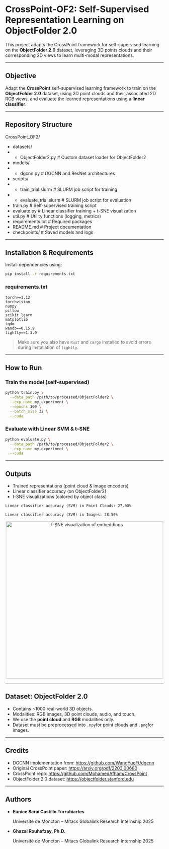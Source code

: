 # CrossPoint-OF2: Self-Supervised Representation Learning on ObjectFolder 2.0
This project adapts the CrossPoint framework for self-supervised learning on the **ObjectFolder 2.0** dataset, leveraging 3D points clouds and their corresponding 2D views to learn multi-modal representations.

---

## Objective
Adapt the **CrossPoint** self-supervised learning framework to train on the **ObjectFolder 2.0** dataset, using 3D point clouds and their associated 2D RGB views, and evaluate the learned representations using a **linear classifier**.

---

## Repository Structure
CrossPoint_OF2/
- datasets/
- - ObjectFolder2.py # Custom dataset loader for ObjectFolder2
- models/
- - dgcnn.py # DGCNN and ResNet architectures
- scripts/
- - train_trial.slurm # SLURM job script for training
- - evaluate_trial.slurm # SLURM job script for evaluation
- train.py # Self-supervised training script
- evaluate.py # Linear classifier training + t-SNE visualization
- util.py # Utility functions (logging, metrics)
- requirements.txt # Required packages
- README.md # Project documentation
- checkpoints/ # Saved models and logs

---

## Installation & Requirements
Install dependencies using:
```bash
pip install -r requirements.txt
```

### requirements.txt
```
torch>=1.12
torchvision
numpy
pillow
scikit_learn
matplotlib
tqdm
wandb==0.15.9
lightly==1.3.0
```
> Make sure you also have `Rust` and `cargo` installed to avoid errors during installation of `lightly`.

---

## How to Run
### Train the model (self-supervised)
```bash
python train.py \
  --data_path /path/to/processed/ObjectFolder2 \
  --exp_name my_experiment \
  --epochs 100 \
  --batch_size 32 \
  --cuda
```

### Evaluate with Linear SVM & t-SNE
```bash
python evaluate.py \
  --data_path /path/to/processed/ObjectFolder2 \
  --exp_name my_experiment \
  --cuda
```

---

## Outputs
- Trained representations (point cloud & image encoders)
- Linear classifier accuracy (on ObjectFolder2)
- t-SNE visualizations (colored by object class)

```Linear classifier accuracy (SVM) in Point Clouds: 27.00%```

```Linear classifier accuracy (SVM) in Images: 28.50%```

<p align="center">
    <img src="results/of2_full_run/tsne_pointclouds.png" alt="t-SNE visualization of embeddings" width="500"/>
</p>

---

## Dataset: ObjectFolder 2.0
- Contains ~1000 real-world 3D objects.
- Modalities: RGB images, 3D point clouds, audio, and touch.
- We use the **point cloud** and **RGB** modalities only.
- Dataset must be preprocessed into `.npy`for point clouds and `.png`for images.

---

## Credits
- DGCNN implementation from: https://github.com/WangYueFt/dgcnn
- Original CrossPoint paper: https://arxiv.org/pdf/2203.00680
- CrossPoint repo: https://github.com/MohamedAfham/CrossPoint
- ObjectFolder 2.0 dataset: https://objectfolder.stanford.edu

---

## Authors
- **Eunice Saraí Castillo Turrubiartes**
  
  Université de Moncton – Mitacs Globalink Research Internship 2025
- **Ghazal Rouhafzay, Ph.D.**
  
  Université de Moncton – Mitacs Globalink Research Internship 2025